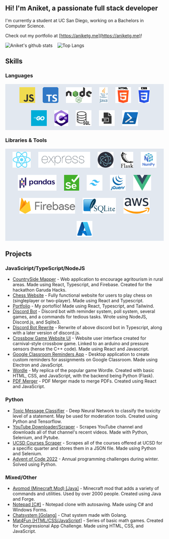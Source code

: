 ## Hi! I'm Aniket, a passionate full stack developer

I'm currently a student at UC San Diego, working on a Bachelors in Computer Science.

Check out my portfolio at [https://aniketg.me](https://aniketg.me)!

![Aniket's github stats](https://github-readme-stats-newracket.vercel.app/api?username=newracket&count_private=true&show_icons=true&theme=dracula)&nbsp;&nbsp;&nbsp;&nbsp;![Top Langs](https://github-readme-stats-newracket.vercel.app/api/top-langs/?username=newracket&langs_count=8&layout=compact&theme=dracula&hide=jupyter%20notebook,purebasic&include_forks=true&exclude_repo=discord.js,discord-akairo,github-readme-stats)

## Skills

### Languages

<div align="center" style="background-color: rgb(226, 232, 240)">  
<img style="margin: 10px" src="./images/javascript.png" alt="Javascript" height="50" />  
<img style="margin: 10px" src="./images/typescript.png" alt="Typescript" height="50" />  
<img style="margin: 5px; padding: 5px; background: rgb(226, 232, 240)" src="./images/nodejs.png" alt="NodeJS" height="50" />  
<img style="margin: 10px" src="./images/java.png" alt="Java" height="50" />  
<img style="margin: 10px" src="./images/html5.png" alt="HTML5" height="50" />  
<img style="margin: 10px" src="./images/css3.png" alt="CSS3" height="50" />  
<img style="margin: 10px" src="./images/go.png" alt="Golang" height="50" />  
<img style="margin: 10px" src="./images/csharp.png" alt="Csharp" height="50" />  
<img style="margin: 10px; background: rgb(226, 232, 240)" src="./images/sql.png" alt="Sql" height="50" />  
<img style="margin: 10px; background: rgb(226, 232, 240)" src="./images/bash.png" alt="Bash" height="50" />  
<img style="margin: 10px" src="./images/powershell.png" alt="Powershell" height="50" />  
</div>

### Libraries & Tools

<div align="center" style="background-color: rgb(226, 232, 240)">  
<img style="margin: 10px" src="./images/react.png" alt="React" height="50" />  
<img style="margin: 10px" src="./images/express.png" alt="Express" height="50" />  
<img style="margin: 10px" src="./images/electron.png" alt="Electron" height="50" />  
<img style="margin: 10px" src="./images/flask.png" alt="Flask" height="50" />  
<img style="margin: 10px" src="./images/numpy.png" alt="Numpy" height="50" />  
<img style="margin: 10px" src="./images/pandas.png" alt="Pandas" height="50" />  
<img style="margin: 10px" src="./images/selenium.png" alt="Selenium" height="50" />  
<img style="margin: 10px" src="./images/tailwind.png" alt="Tailwind" height="50" />  
<img style="margin: 10px" src="./images/jquery.png" alt="JQuery" height="50" />  
<img style="margin: 10px" src="./images/vue.png" alt="Vue" height="50" />  
<img style="margin: 10px" src="./images/firebase.png" alt="Firebase" height="50" />  
<img style="margin: 10px" src="./images/sqlite3.png" alt="Sqlite3" height="50" />  
<img style="margin: 10px" src="./images/aws.png" alt="AWS" height="50" /> 
<img style="margin: 10px" src="./images/azure.png" alt="Azure" height="50" />  
</div>

## Projects

### JavaSciript/TypeScript/NodeJS

- [CountrySide Mapper](https://github.com/newracket/Countryside-Mapper) - Web application to encourage agritourism in rural areas. Made using React, Typescript, and Firebase. Created for the hackathon Garuda Hacks.
- [Chess Website](https://github.com/newracket/Chess-Website) - Fully functional website for users to play chess on (singleplayer or two-player). Made using React and Typescript.
- [Portfolio](https://github.com/newracket/Portfolio) - My portoflio! Made using React, Typescript, and Tailwind.
- [Discord Bot](https://github.com/newracket/Discord-Server-Utilities) - Discord bot with reminder system, poll system, several games, and a commands for tedious tasks. Wrote using NodeJS, Discord.js, and Sqlite3.
- [Discord Bot Rewrite](https://github.com/newracket/Discord-Server-Utilities-Typescript) - Rerwrite of above discord bot in Typescript, along with a later version of discord.js.
- [Crossbow Game Website UI](https://github.com/newracket/IEEE-W23-QP) - Website user interface created for carnival-style crossbow game. Linked to an arduino and pressure sensors (hense the C++ code). Made using React and Javascript.
- [Google Classroom Reminders App](https://github.com/newracket/Google-Classroom-Reminders-App) - Desktop application to create custom reminders for assignments on Google Classroom. Made using Electron and JavaScript.
- [Wordle](https://github.com/newracket/Wordle) - My replica of the popular game Wordle. Created with basic HTML, CSS, and JavaScript, with the backend being Python (Flask).
- [PDF Merger](https://github.com/newracket/pdf-editor) - PDF Merger made to merge PDFs. Created using React and JavaScript.

### Python

- [Toxic Message Classifier](https://github.com/newracket/toxic-message-classifier) - Deep Neural Network to classify the toxicity level of a statement. May be used for moderation tools. Created using Python and Tensorflow.
- [YouTube Downloader/Scraper](https://github.com/newracket/youtube-downloader) - Scrapes YouTube channel and downloads all of that channel's recent videos. Made with Python, Selenium, and Pytube.
- [UCSD Courses Scraper](https://github.com/newracket/Classes_Scraper) - Scrapes all of the courses offered at UCSD for a specific quarter and stores them in a JSON file. Made using Python and Selenium.
- [Advent of Code 2022](https://github.com/newracket/AdventOfCode2022) - Annual programming challenges during winter. Solved using Python.

### Mixed/Other

- [Avomod (Minecraft Mod) [Java]](https://github.com/newracket/avomod) - Minecraft mod that adds a variety of commands and utilities. Used by over 2000 people. Created using Java and Forge.
- [Notepad [C#]](https://github.com/newracket/notepad-csharp) - Notepad clone with autosaving. Made using C# and Windows Forms.
- [Chatsystem [Golang]](https://github.com/newracket/Golang-Chat-System) - Chat system made with Golang.
- [Mat4Fun [HTML/CSS/JavaScript]](https://github.com/newracket/math4fun) - Series of basic math games. Created for Congressional App Challenge. Made using HTML, CSS, and JavaScript.
